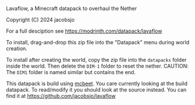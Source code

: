 Lavaflow, a Minecraft datapack to overhaul the Nether

Copyright (C) 2024  jacobsjo

For a full desciption see https://modrinth.com/datapack/lavaflow

To install, drag-and-drop this zip file into the "Datapack" menu during world creation. 

To install after creating the world, copy the zip file into the `datapacks` folder inside the world. Then delete the `DIM-1` folder to reset the nether. CAUTION: The `DIM1` folder is named similar but contains the end.

This datapack is build using [mcbeet](https://mcbeet.dev). You care currently looking at the build datapack. To read/modify it you should look at the source instead. You can find it at https://github.com/jacobsjo/lavaflow